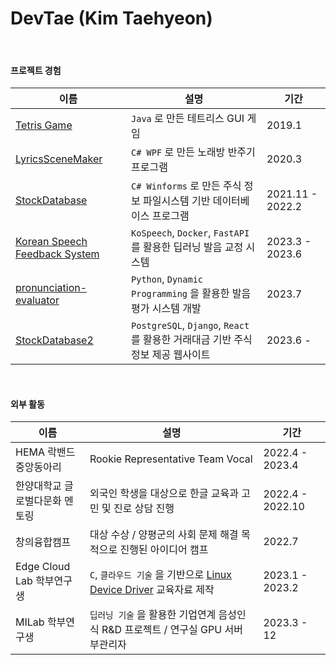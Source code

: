 DevTae (Kim Taehyeon)
=====

<br/>

#### 프로젝트 경험

| 이름 | 설명 | 기간 |
-------|-------------|-------
| [Tetris Game](https://github.com/DevTae/TetriStyle) | `Java` 로 만든 테트리스 GUI 게임 | 2019.1 |
| [LyricsSceneMaker](https://github.com/DevTae/LyricsSceneMaker) | `C# WPF` 로 만든 노래방 반주기 프로그램 | 2020.3 |
| [StockDatabase](https://github.com/DevTae/StockDatabasePreview) | `C# Winforms` 로 만든 주식 정보 파일시스템 기반 데이터베이스 프로그램 | 2021.11 - 2022.2 |
| [Korean Speech Feedback System](https://github.com/DevTae/SpeechFeedback) | `KoSpeech`, `Docker`, `FastAPI` 를 활용한 딥러닝 발음 교정 시스템 | 2023.3 - 2023.6 |
| [pronunciation-evaluator](https://github.com/DevTae/pronunciation-evaluator) | `Python`, `Dynamic Programming` 을 활용한 발음 평가 시스템 개발 | 2023.7 |
| [StockDatabase2](https://github.com/DevTae/StockDatabase2) | `PostgreSQL`, `Django`, `React` 를 활용한 거래대금 기반 주식 정보 제공 웹사이트 | 2023.6 - |

<br/>

#### 외부 활동

| 이름 | 설명 | 기간 |
-------|-------------|-------
| HEMA 락밴드 중앙동아리 | Rookie Representative Team Vocal | 2022.4 - 2023.4 |
| 한양대학교 글로벌다문화 멘토링 | 외국인 학생을 대상으로 한글 교육과 고민 및 진로 상담 진행 | 2022.4 - 2022.10 |
| 창의융합캠프 |  대상 수상 / 양평군의 사회 문제 해결 목적으로 진행된 아이디어 캠프 | 2022.7 |
| Edge Cloud Lab 학부연구생 | `C`, `클라우드 기술` 을 기반으로 [Linux Device Driver](https://github.com/DevTae/Linux-Device-Driver) 교육자료 제작 | 2023.1 - 2023.2 |
| MILab 학부연구생 | `딥러닝 기술` 을 활용한 기업연계 음성인식 R&D 프로젝트 / 연구실 GPU 서버 부관리자 | 2023.3 - 12 |

